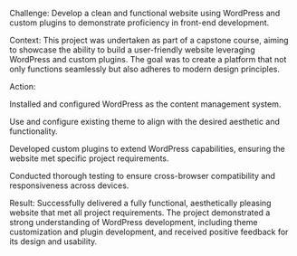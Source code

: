 Challenge:
Develop a clean and functional website using WordPress and custom plugins to demonstrate proficiency in front-end development.​

Context:
This project was undertaken as part of a capstone course, aiming to showcase the ability to build a user-friendly website leveraging WordPress and custom plugins. The goal was to create a platform that not only functions seamlessly but also adheres to modern design principles.​

Action:

Installed and configured WordPress as the content management system.

Use and configure existing theme to align with the desired aesthetic and functionality.

Developed custom plugins to extend WordPress capabilities, ensuring the website met specific project requirements.

Conducted thorough testing to ensure cross-browser compatibility and responsiveness across devices.​

Result:
Successfully delivered a fully functional, aesthetically pleasing website that met all project requirements. The project demonstrated a strong understanding of WordPress development, including theme customization and plugin development, and received positive feedback for its design and usability.​

